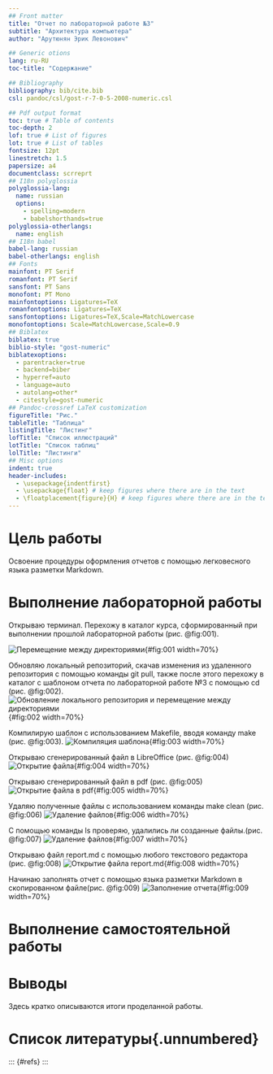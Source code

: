 ```yaml
---
## Front matter
title: "Отчет по лабораторной работе №3"
subtitle: "Архитектура компьютера"
author: "Арутюнян Эрик Левонович"

## Generic otions
lang: ru-RU
toc-title: "Содержание"

## Bibliography
bibliography: bib/cite.bib
csl: pandoc/csl/gost-r-7-0-5-2008-numeric.csl

## Pdf output format
toc: true # Table of contents
toc-depth: 2
lof: true # List of figures
lot: true # List of tables
fontsize: 12pt
linestretch: 1.5
papersize: a4
documentclass: scrreprt
## I18n polyglossia
polyglossia-lang:
  name: russian
  options:
	- spelling=modern
	- babelshorthands=true
polyglossia-otherlangs:
  name: english
## I18n babel
babel-lang: russian
babel-otherlangs: english
## Fonts
mainfont: PT Serif
romanfont: PT Serif
sansfont: PT Sans
monofont: PT Mono
mainfontoptions: Ligatures=TeX
romanfontoptions: Ligatures=TeX
sansfontoptions: Ligatures=TeX,Scale=MatchLowercase
monofontoptions: Scale=MatchLowercase,Scale=0.9
## Biblatex
biblatex: true
biblio-style: "gost-numeric"
biblatexoptions:
  - parentracker=true
  - backend=biber
  - hyperref=auto
  - language=auto
  - autolang=other*
  - citestyle=gost-numeric
## Pandoc-crossref LaTeX customization
figureTitle: "Рис."
tableTitle: "Таблица"
listingTitle: "Листинг"
lofTitle: "Список иллюстраций"
lotTitle: "Список таблиц"
lolTitle: "Листинги"
## Misc options
indent: true
header-includes:
  - \usepackage{indentfirst}
  - \usepackage{float} # keep figures where there are in the text
  - \floatplacement{figure}{H} # keep figures where there are in the text
---
```


# Цель работы

Освоение процедуры оформления отчетов с помощью легковесного языка разметки Markdown.





# Выполнение лабораторной работы
Открываю терминал. Перехожу в каталог курса, сформированный при выполнении прошлой лабораторной работы  (рис. @fig:001).

![Перемещение между директориями](/image/снимок1.png){#fig:001 width=70%}

Обновляю локальный репозиторий, скачав изменения из удаленного репозитория с помощью команды git pull, также после этого перехожу в каталог с шаблоном отчета по лабораторной работе №3 с помощью cd (рис. @fig:002).
![Обновление локального репозитория и перемещение между директориями](/image/2.png){#fig:002 width=70%}

Компилирую шаблон с использованием Makefile, вводя команду make (рис. @fig:003).
![Компиляция шаблона](/image/3.png){#fig:003 width=70%}

Открываю сгенерированный файл в LibreOffice (рис. @fig:004)
![Открытие файла](/image/4.png){#fig:004 width=70%}

Открываю сгенерированный файл в pdf (рис. @fig:005)
![Открытие файла в pdf](/image/5.png){#fig:005 width=70%}

Удаляю полученные файлы с использованием команды make clean (рис. @fig:006)
![Удаление файлов](/image/6.png){#fig:006 width=70%}

С помощью команды ls проверяю, удалились ли созданные файлы.(рис. @fig:007)
![Удаление файлов ](/image/7.png){#fig:007 width=70%}

Открываю файл report.md с помощью любого текстового редактора (рис. @fig:008)
![Открытие файла report.md ](/image/8.png){#fig:008 width=70%}

Начинаю заполнять отчет с помощью языка разметки Markdown в скопированном файле(рис. @fig:009)
![Заполнение отчета ](/image/9.png){#fig:009 width=70%}
 
 
# Выполнение самостоятельной работы 

# Выводы

Здесь кратко описываются итоги проделанной работы.

# Список литературы{.unnumbered}

::: {#refs}
:::
